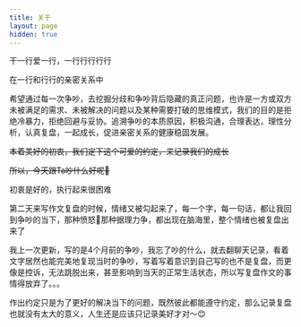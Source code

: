 ```yaml
---
title: 关于
layout: page
hidden: true
---
```


干一行爱一行，一行行行行行



在一行和行行的亲密关系中

希望通过每一次争吵，去挖掘分歧和争吵背后隐藏的真正问题，也许是一方或双方未被满足的需求、未被解决的问题以及某种需要打破的思维模式，我们的目的是拒绝冷暴力，拒绝回避与妥协。追溯争吵的本质原因，积极沟通，合理表达，理性分析，认真复盘，一起成长，促进亲密关系的健康稳固发展。

~~本着美好的初衷，我们定下这个可爱的约定，来记录我们的成长~~

~~所以，今天跟Ta吵什么好呢🤨~~

初衷是好的，执行起来很困难

第二天来写作文复盘的时候，情绪又被勾起来了，每一个字，每一句话，都让我回到争吵的当下，那种愤怒💢那种据理力争，都出现在脑海里，整个情绪也被复盘出来了

我上一次更新，写的是4个月前的争吵，我忘了吵的什么，就去翻聊天记录，看着文字居然也能完美地复现当时的争吵，写着写着意识到自己写的也不是复盘，而更像是控诉，无法跳脱出来，甚至影响到当天的正常生活状态，所以写复盘作文的事情得放弃了。。。

作出约定只是为了更好的解决当下的问题，既然彼此都能遵守约定，那么记录复盘也就没有太大的意义，人生还是应该只记录美好才对～😊



